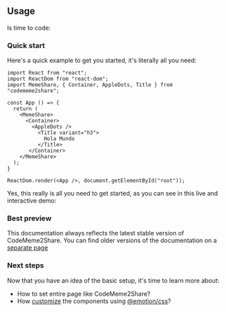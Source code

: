 ## Usage

Is time to code:

### Quick start

Here's a quick example to get you started, it's literally all you need:

```
import React from "react";
import ReactDom from "react-dom";
import MemeShare, { Container, AppleDots, Title } from "codememe2share";

const App () => {
  return (
    <MemeShare>
      <Container>
        <AppleDots />
          <Title variant="h3">
            Hola Mundo
          </Title>
       </Container>
    </MemeShare>
  );
}

ReactDom.render(<App />, document.getElementById("root"));
```

Yes, this really is all you need to get started, as you can see in this live and interactive demo:

### Best preview

This documentation always reflects the latest stable version of CodeMeme2Share. You can find older versions of the documentation on a [separate page](https://)

### Next steps

Now that you have an idea of the basic setup, it's time to learn more about:

- How to set entire page like CodeMeme2Share?
- How [customize](https://) the components using [@emotion/css](https://npmjs.com/package/@emotion/css)?
